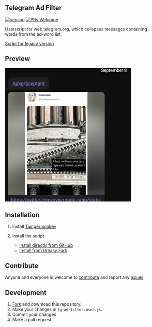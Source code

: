 ## Telegram Ad Filter

[![version](https://img.shields.io/github/tag/VChet/telegram-ad-filter.svg?label=version)](https://github.com/VChet/telegram-ad-filter/tags)
[![PRs Welcome](https://img.shields.io/badge/PRs-welcome-brightgreen.svg)](http://makeapullrequest.com)

Userscript for web.telegram.org, which collapses messages containing words from the ad-word list.

[Script for legacy version](https://github.com/VChet/telegram-ad-filter/tree/legacy)

## Preview

![](./meta/preview.gif)

## Installation

1. Install [Tampermonkey](https://tampermonkey.net)
1. Install the script

   - [Install directly from GitHub](https://raw.githubusercontent.com/VChet/telegram-ad-filter/master/tg-ad-filter.user.js)
   - [Install from Greasy Fork](https://greasyfork.org/ru/scripts/379355)

## Contribute

Anyone and everyone is welcome to [contribute](https://github.com/VChet/telegram-ad-filter/pulls) and report any [issues](https://github.com/VChet/telegram-ad-filter/issues).

## Development

1. [Fork](https://github.com/VChet/telegram-ad-filter/fork) and download this repository.
1. Make your changes in `tg-ad-filter.user.js`.
1. Commit your changes.
1. Make a pull request.

